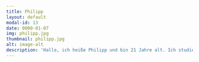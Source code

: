 ```yaml
---
title: Philipp
layout: default
modal-id: 13
date: 0000-01-07
img: philipp.jpg
thumbnail: philipp.jpg
alt: image-alt
description: 'Hallo, ich heiße Philipp und bin 21 Jahre alt. Ich studiere Maschinenwesen an der TUM und finde es spannend, mit den unterschiedlichsten Leuten aus verschiedenen Ländern zusammen Honig zu produzieren. Durch die Gewinnung des Honigs vor Ort in München sind die Fortschritte schnell erkennbar und man trägt zudem für eine saubere Umwelt bei.'
---
```


